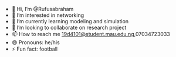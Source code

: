 - 👋 Hi, I’m @Rufusabraham
- 👀 I’m interested in networking 
- 🌱 I’m currently learning modeling and simulation 
- 💞️ I’m looking to collaborate on research project 
- 📫 How to reach me 19d4101@student.mau.edu.ng,07034723033
- 😄 Pronouns: he/his
- ⚡ Fun fact: football 

<!---arch 
Rufusabraham/Rufusabraham is a ✨ special ✨ repository because its `README.md` (this file) appears on your GitHub profile.
You can click the Preview link to take a look at your changes.
--->
